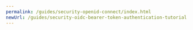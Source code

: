 ```yaml
---
permalink: /guides/security-openid-connect/index.html
newUrl: /guides/security-oidc-bearer-token-authentication-tutorial
---
```

